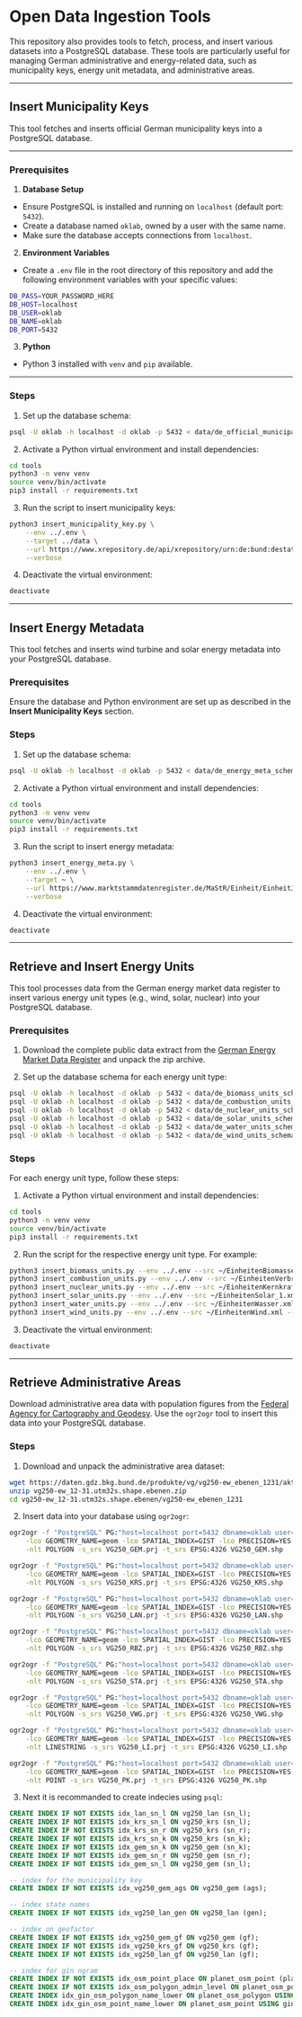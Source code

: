 # Open Data Ingestion Tools

This repository also provides tools to fetch, process, and insert various datasets into a PostgreSQL database. These tools are particularly useful for managing German administrative and energy-related data, such as municipality keys, energy unit metadata, and administrative areas.


---


## Insert Municipality Keys

This tool fetches and inserts official German municipality keys into a PostgreSQL database.


---


### Prerequisites

1. **Database Setup**

- Ensure PostgreSQL is installed and running on `localhost` (default port: `5432`).
- Create a database named `oklab`, owned by a user with the same name.
- Make sure the database accepts connections from `localhost`.

2. **Environment Variables**

- Create a `.env` file in the root directory of this repository and add the following environment variables with your specific values:

```sh
DB_PASS=YOUR_PASSWORD_HERE
DB_HOST=localhost
DB_USER=oklab
DB_NAME=oklab
DB_PORT=5432
```

3. **Python**

- Python 3 installed with `venv` and `pip` available.


---


### Steps

1. Set up the database schema:

```sh
psql -U oklab -h localhost -d oklab -p 5432 < data/de_official_municipality_keys_schema.sql
```

2. Activate a Python virtual environment and install dependencies:

```sh
cd tools
python3 -m venv venv
source venv/bin/activate
pip3 install -r requirements.txt
```

3. Run the script to insert municipality keys:

```sh
python3 insert_municipality_key.py \
    --env ../.env \
    --target ../data \
    --url https://www.xrepository.de/api/xrepository/urn:de:bund:destatis:bevoelkerungsstatistik:schluessel:ags_2024-10-31/download/AGS_2024-10-31.json \
    --verbose
```

4. Deactivate the virtual environment:

```sh
deactivate
```

---


## Insert Energy Metadata

This tool fetches and inserts wind turbine and solar energy metadata into your PostgreSQL database.


### Prerequisites

Ensure the database and Python environment are set up as described in the **Insert Municipality Keys** section.


### Steps

1. Set up the database schema:

```sh
psql -U oklab -h localhost -d oklab -p 5432 < data/de_energy_meta_schema.sql
```

2. Activate a Python virtual environment and install dependencies:

```sh
cd tools
python3 -m venv venv
source venv/bin/activate
pip3 install -r requirements.txt
```

3. Run the script to insert energy metadata:

```sh
python3 insert_energy_meta.py \
    --env ../.env \
    --target ~ \
    --url https://www.marktstammdatenregister.de/MaStR/Einheit/EinheitJson/GetFilterColumnsErweiterteOeffentlicheEinheitStromerzeugung \
    --verbose
```

4. Deactivate the virtual environment:

```sh
deactivate
```

---


## Retrieve and Insert Energy Units

This tool processes data from the German energy market data register to insert various energy unit types (e.g., wind, solar, nuclear) into your PostgreSQL database.


### Prerequisites

1. Download the complete public data extract from the [German Energy Market Data Register](https://www.marktstammdatenregister.de/MaStR/Datendownload) and unpack the zip archive.

2. Set up the database schema for each energy unit type:

```sh
psql -U oklab -h localhost -d oklab -p 5432 < data/de_biomass_units_schema.sql
psql -U oklab -h localhost -d oklab -p 5432 < data/de_combustion_units_schema.sql
psql -U oklab -h localhost -d oklab -p 5432 < data/de_nuclear_units_schema.sql
psql -U oklab -h localhost -d oklab -p 5432 < data/de_solar_units_schema.sql
psql -U oklab -h localhost -d oklab -p 5432 < data/de_water_units_schema.sql
psql -U oklab -h localhost -d oklab -p 5432 < data/de_wind_units_schema.sql
```

### Steps

For each energy unit type, follow these steps:

1. Activate a Python virtual environment and install dependencies:

```sh
cd tools
python3 -m venv venv
source venv/bin/activate
pip3 install -r requirements.txt
```

2. Run the script for the respective energy unit type. For example:

```sh
python3 insert_biomass_units.py --env ../.env --src ~/EinheitenBiomasse.xml --verbose
python3 insert_combustion_units.py --env ../.env --src ~/EinheitenVerbrennung.xml --verbose
python3 insert_nuclear_units.py --env ../.env --src ~/EinheitenKernkraft.xml --verbose
python3 insert_solar_units.py --env ../.env --src ~/EinheitenSolar_1.xml --verbose
python3 insert_water_units.py --env ../.env --src ~/EinheitenWasser.xml --verbose
python3 insert_wind_units.py --env ../.env --src ~/EinheitenWind.xml --verbose
```

3. Deactivate the virtual environment:

```sh
deactivate
```

---


## Retrieve Administrative Areas

Download administrative area data with population figures from the [Federal Agency for Cartography and Geodesy](https://gdz.bkg.bund.de/index.php/default/verwaltungsgebiete-1-250-000-mit-einwohnerzahlen-stand-31-12-vg250-ew-31-12.html). Use the `ogr2ogr` tool to insert this data into your PostgreSQL database.


### Steps

1. Download and unpack the administrative area dataset:

```sh
wget https://daten.gdz.bkg.bund.de/produkte/vg/vg250-ew_ebenen_1231/aktuell/vg250-ew_12-31.utm32s.shape.ebenen.zip
unzip vg250-ew_12-31.utm32s.shape.ebenen.zip
cd vg250-ew_12-31.utm32s.shape.ebenen/vg250-ew_ebenen_1231
```

2. Insert data into your database using `ogr2ogr`:

```sh
ogr2ogr -f "PostgreSQL" PG:"host=localhost port=5432 dbname=oklab user=oklab" \
    -lco GEOMETRY_NAME=geom -lco SPATIAL_INDEX=GIST -lco PRECISION=YES \
    -nlt POLYGON -s_srs VG250_GEM.prj -t_srs EPSG:4326 VG250_GEM.shp
```

```sh
ogr2ogr -f "PostgreSQL" PG:"host=localhost port=5432 dbname=oklab user=oklab" \
    -lco GEOMETRY_NAME=geom -lco SPATIAL_INDEX=GIST -lco PRECISION=YES \
    -nlt POLYGON -s_srs VG250_KRS.prj -t_srs EPSG:4326 VG250_KRS.shp
```

```sh
ogr2ogr -f "PostgreSQL" PG:"host=localhost port=5432 dbname=oklab user=oklab" \
    -lco GEOMETRY_NAME=geom -lco SPATIAL_INDEX=GIST -lco PRECISION=YES \
    -nlt POLYGON -s_srs VG250_LAN.prj -t_srs EPSG:4326 VG250_LAN.shp
```

```sh
ogr2ogr -f "PostgreSQL" PG:"host=localhost port=5432 dbname=oklab user=oklab" \
    -lco GEOMETRY_NAME=geom -lco SPATIAL_INDEX=GIST -lco PRECISION=YES \
    -nlt POLYGON -s_srs VG250_RBZ.prj -t_srs EPSG:4326 VG250_RBZ.shp
```

```sh
ogr2ogr -f "PostgreSQL" PG:"host=localhost port=5432 dbname=oklab user=oklab" \
    -lco GEOMETRY_NAME=geom -lco SPATIAL_INDEX=GIST -lco PRECISION=YES \
    -nlt POLYGON -s_srs VG250_STA.prj -t_srs EPSG:4326 VG250_STA.shp
```

```sh
ogr2ogr -f "PostgreSQL" PG:"host=localhost port=5432 dbname=oklab user=oklab" \
    -lco GEOMETRY_NAME=geom -lco SPATIAL_INDEX=GIST -lco PRECISION=YES \
    -nlt POLYGON -s_srs VG250_VWG.prj -t_srs EPSG:4326 VG250_VWG.shp
```

```sh
ogr2ogr -f "PostgreSQL" PG:"host=localhost port=5432 dbname=oklab user=oklab" \
    -lco GEOMETRY_NAME=geom -lco SPATIAL_INDEX=GIST -lco PRECISION=YES \
    -nlt LINESTRING -s_srs VG250_LI.prj -t_srs EPSG:4326 VG250_LI.shp
```

```sh
ogr2ogr -f "PostgreSQL" PG:"host=localhost port=5432 dbname=oklab user=oklab" \
    -lco GEOMETRY_NAME=geom -lco SPATIAL_INDEX=GIST -lco PRECISION=YES \
    -nlt POINT -s_srs VG250_PK.prj -t_srs EPSG:4326 VG250_PK.shp
```


3. Next it is recommanded to create indecies using `psql`:

```sql
CREATE INDEX IF NOT EXISTS idx_lan_sn_l ON vg250_lan (sn_l);
CREATE INDEX IF NOT EXISTS idx_krs_sn_l ON vg250_krs (sn_l);
CREATE INDEX IF NOT EXISTS idx_krs_sn_r ON vg250_krs (sn_r);
CREATE INDEX IF NOT EXISTS idx_krs_sn_k ON vg250_krs (sn_k);
CREATE INDEX IF NOT EXISTS idx_gem_sn_k ON vg250_gem (sn_k);
CREATE INDEX IF NOT EXISTS idx_gem_sn_r ON vg250_gem (sn_r);
CREATE INDEX IF NOT EXISTS idx_gem_sn_l ON vg250_gem (sn_l);

-- index for the municipality key
CREATE INDEX IF NOT EXISTS idx_vg250_gem_ags ON vg250_gem (ags);

-- index state names
CREATE INDEX IF NOT EXISTS idx_vg250_lan_gen ON vg250_lan (gen);

-- index on geofactor
CREATE INDEX IF NOT EXISTS idx_vg250_gem_gf ON vg250_gem (gf);
CREATE INDEX IF NOT EXISTS idx_vg250_krs_gf ON vg250_krs (gf);
CREATE INDEX IF NOT EXISTS idx_vg250_lan_gf ON vg250_lan (gf);

-- index for gin ngram
CREATE INDEX IF NOT EXISTS idx_osm_point_place ON planet_osm_point (place);
CREATE INDEX IF NOT EXISTS idx_osm_polygon_admin_level ON planet_osm_polygon (admin_level);
CREATE INDEX idx_gin_osm_polygon_name_lower ON planet_osm_polygon USING gin (LOWER(name) gin_trgm_ops);
CREATE INDEX idx_gin_osm_point_name_lower ON planet_osm_point USING gin (LOWER(name) gin_trgm_ops);
```
